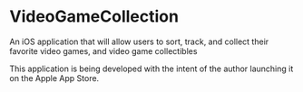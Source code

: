 # VideoGameCollection
An iOS application that will allow users to sort, track, and collect their favorite video games, and video game collectibles

This application is being developed with the intent of the author launching it on the Apple App Store.
